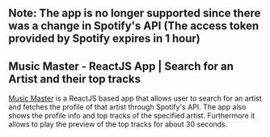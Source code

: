## Note: The app is no longer supported since there was a change in Spotify's API (The access token provided by Spotify expires in 1 hour)

## Music Master - ReactJS App | Search for an Artist and their top tracks

[Music Master](https://pradyp.me/musicMaster/) is a ReactJS based app that allows user to search for an artist and fetches the profile of that artist through Spotify's API. The app also shows the profile info and top tracks of the specified artist. Furthermore it allows to play the preview of the top tracks for about 30 seconds.
